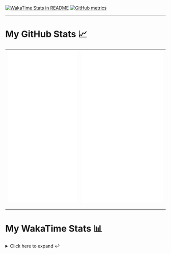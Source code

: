 [![WakaTime Stats in README](https://github.com/LOsioChico/LOsioChico/actions/workflows/waka.yml/badge.svg)](https://github.com/LOsioChico/LOsioChico/actions/workflows/waka.yml) [![GitHub metrics](https://github.com/LOsioChico/LOsioChico/actions/workflows/metrics.yml/badge.svg)](https://github.com/LOsioChico/LOsioChico/actions/workflows/metrics.yml)

---

# My GitHub Stats 📈

| ![](./assets/metrics.svg) | ![](./assets/metrics2.svg) |
| ------------------------- | -------------------------- |

---

# My WakaTime Stats 📊

<details>
<summary>Click here to expand ↩️</summary>
<br>

<!--START_SECTION:waka-->
![Code Time](http://img.shields.io/badge/Code%20Time-2%2C161%20hrs%2012%20mins-blue)

![Lines of code](https://img.shields.io/badge/From%20Hello%20World%20I%27ve%20Written-388.8%20thousand%20lines%20of%20code-blue)

**🐱 My GitHub Data** 

> 📦 682.3 kB Used in GitHub's Storage 
 > 
> 🏆 25 Contributions in the Year 2025
 > 
> 🚫 Not Opted to Hire
 > 
> 📜 28 Public Repositories 
 > 
> 🔑 33 Private Repositories 
 > 
**I'm a Night 🦉** 

```text
🌞 Morning                607 commits         ███░░░░░░░░░░░░░░░░░░░░░░   13.80 % 
🌆 Daytime                1388 commits        ████████░░░░░░░░░░░░░░░░░   31.57 % 
🌃 Evening                1504 commits        █████████░░░░░░░░░░░░░░░░   34.21 % 
🌙 Night                  898 commits         █████░░░░░░░░░░░░░░░░░░░░   20.42 % 
```
📅 **I'm Most Productive on Thursday** 

```text
Monday                   632 commits         ████░░░░░░░░░░░░░░░░░░░░░   14.37 % 
Tuesday                  655 commits         ████░░░░░░░░░░░░░░░░░░░░░   14.90 % 
Wednesday                489 commits         ███░░░░░░░░░░░░░░░░░░░░░░   11.12 % 
Thursday                 804 commits         █████░░░░░░░░░░░░░░░░░░░░   18.29 % 
Friday                   665 commits         ████░░░░░░░░░░░░░░░░░░░░░   15.12 % 
Saturday                 745 commits         ████░░░░░░░░░░░░░░░░░░░░░   16.94 % 
Sunday                   407 commits         ██░░░░░░░░░░░░░░░░░░░░░░░   09.26 % 
```


📊 **This Week I Spent My Time On** 

```text
💬 Programming Languages: 
JavaScript               18 hrs 43 mins      ███████████████████░░░░░░   74.83 % 
Scala                    3 hrs 18 mins       ███░░░░░░░░░░░░░░░░░░░░░░   13.24 % 
TypeScript               54 mins             █░░░░░░░░░░░░░░░░░░░░░░░░   03.60 % 
Python                   35 mins             █░░░░░░░░░░░░░░░░░░░░░░░░   02.35 % 
JSON                     33 mins             █░░░░░░░░░░░░░░░░░░░░░░░░   02.23 % 
```

**I Mostly Code in TypeScript** 

```text
TypeScript               33 repos            █████████████░░░░░░░░░░░░   50.77 % 
Scala                    9 repos             ███░░░░░░░░░░░░░░░░░░░░░░   13.85 % 
JavaScript               7 repos             ███░░░░░░░░░░░░░░░░░░░░░░   10.77 % 
CSS                      5 repos             ██░░░░░░░░░░░░░░░░░░░░░░░   07.69 % 
Java                     2 repos             █░░░░░░░░░░░░░░░░░░░░░░░░   03.08 % 
```




 Last Updated on 02/05/2025 01:09:03 UTC
<!--END_SECTION:waka-->

## </details>
